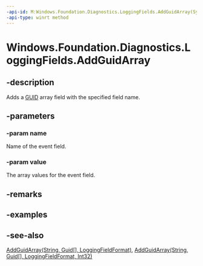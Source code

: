 ```yaml
---
-api-id: M:Windows.Foundation.Diagnostics.LoggingFields.AddGuidArray(System.String,System.Guid[])
-api-type: winrt method
---
```


<!-- Method syntax
public void AddGuidArray(System.String name, System.Guid[] value)
-->

# Windows.Foundation.Diagnostics.LoggingFields.AddGuidArray

## -description
Adds a [GUID](/windows/win32/api/guiddef/ns-guiddef-guid) array field with the specified field name.

## -parameters
### -param name
Name of the event field.

### -param value
The array values for the event field.

## -remarks

## -examples

## -see-also
[AddGuidArray(String, Guid\[\], LoggingFieldFormat)](/uwp/api/windows.foundation.diagnostics.loggingfields.addguidarray#windows-foundation-diagnostics-loggingfields-addguidarray(system-string-system-guid()-windows-foundation-diagnostics-loggingfieldformat)), [AddGuidArray(String, Guid\[\], LoggingFieldFormat, Int32)](/uwp/api/windows.foundation.diagnostics.loggingfields.addguidarray#windows-foundation-diagnostics-loggingfields-addguidarray(system-string-system-guid()-windows-foundation-diagnostics-loggingfieldformat-system-int32))